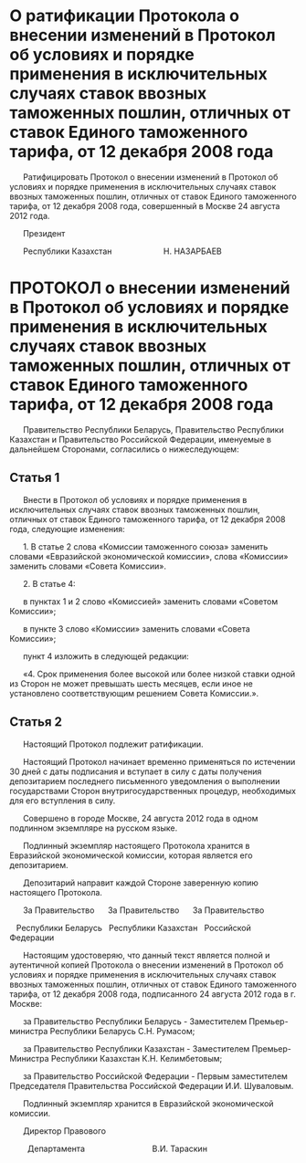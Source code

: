 # О ратификации Протокола о внесении изменений в Протокол об условиях и порядке применения в исключительных случаях ставок ввозных таможенных пошлин, отличных от ставок Единого таможенного тарифа, от 12 декабря 2008 года

      Ратифицировать Протокол о внесении изменений в Протокол об условиях и порядке применения в исключительных случаях ставок ввозных таможенных пошлин, отличных от ставок Единого таможенного тарифа, от 12 декабря 2008 года, совершенный в Москве 24 августа 2012 года.

      Президент

      Республики Казахстан                       Н. НАЗАРБАЕВ

# ПРОТОКОЛ о внесении изменений в Протокол об условиях и порядке применения в исключительных случаях ставок ввозных таможенных пошлин, отличных от ставок Единого таможенного тарифа, от 12 декабря 2008 года

      Правительство Республики Беларусь, Правительство Республики Казахстан и Правительство Российской Федерации, именуемые в дальнейшем Сторонами, согласились о нижеследующем:

## Статья 1

      Внести в Протокол об условиях и порядке применения в исключительных случаях ставок ввозных таможенных пошлин, отличных от ставок Единого таможенного тарифа, от 12 декабря 2008 года, следующие изменения:

      1. В статье 2 слова «Комиссии таможенного союза» заменить словами «Евразийской экономической комиссии», слова «Комиссии» заменить словами «Совета Комиссии».

      2. В статье 4:

      в пунктах 1 и 2 слово «Комиссией» заменить словами «Советом Комиссии»;

      в пункте 3 слово «Комиссии» заменить словами «Совета Комиссии»;

      пункт 4 изложить в следующей редакции:

      «4. Срок применения более высокой или более низкой ставки одной из Сторон не может превышать шесть месяцев, если иное не установлено соответствующим решением Совета Комиссии.».

## Статья 2

      Настоящий Протокол подлежит ратификации.

      Настоящий Протокол начинает временно применяться по истечении 30 дней с даты подписания и вступает в силу с даты получения депозитарием последнего письменного уведомления о выполнении государствами Сторон внутригосударственных процедур, необходимых для его вступления в силу.

      Совершено в городе Москве, 24 августа 2012 года в одном подлинном экземпляре на русском языке.

      Подлинный экземпляр настоящего Протокола хранится в Евразийской экономической комиссии, которая является его депозитарием.

      Депозитарий направит каждой Стороне заверенную копию настоящего Протокола.

      За Правительство      За Правительство      За Правительство

   Республики Беларусь   Республики Казахстан   Российской Федерации

      Настоящим удостоверяю, что данный текст является полной и аутентичной копией Протокола о внесении изменений в Протокол об условиях и порядке применения в исключительных случаях ставок ввозных таможенных пошлин, отличных от ставок Единого таможенного тарифа, от 12 декабря 2008 года, подписанного 24 августа 2012 года в г. Москве:

      за Правительство Республики Беларусь - Заместителем Премьер-министра Республики Беларусь С.Н. Румасом;

      за Правительство Республики Казахстан - Заместителем Премьер-Министра Республики Казахстан К.Н. Келимбетовым;

      за Правительство Российской Федерации - Первым заместителем Председателя Правительства Российской Федерации И.И. Шуваловым.

      Подлинный экземпляр хранится в Евразийской экономической  комиссии.

      Директор Правового

        Департамента                              В.И. Тараскин

